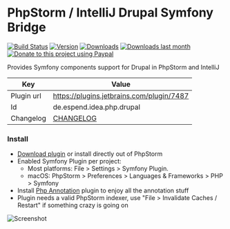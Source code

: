 PhpStorm / IntelliJ Drupal Symfony Bridge
==========================
[![Build Status](https://travis-ci.org/Haehnchen/idea-php-drupal-symfony2-bridge.svg?branch=master)](https://travis-ci.org/Haehnchen/idea-php-symfony2-plugin)
[![Version](http://phpstorm.espend.de/badge/7487/version)](https://plugins.jetbrains.com/plugin/7487)
[![Downloads](http://phpstorm.espend.de/badge/7487/downloads)](https://plugins.jetbrains.com/plugin/7487)
[![Downloads last month](http://phpstorm.espend.de/badge/7487/last-month)](https://plugins.jetbrains.com/plugin/7487)
[![Donate to this project using Paypal](https://img.shields.io/badge/paypal-donate-yellow.svg)](https://www.paypal.com/cgi-bin/webscr?cmd=_s-xclick&hosted_button_id=5ZTGW6H4Y7MT8)

Provides Symfony components support for Drupal in PhpStorm and IntelliJ

Key         | Value
----------- | -----------
Plugin url  | https://plugins.jetbrains.com/plugin/7487
Id          | de.espend.idea.php.drupal
Changelog   | [CHANGELOG](CHANGELOG.md)

### Install
* [Download plugin](https://plugins.jetbrains.com/plugin/7487) or install directly out of PhpStorm
* Enabled Symfony Plugin per project:
  * Most platforms: File > Settings > Symfony Plugin.
  * macOS: PhpStorm > Preferences > Languages & Frameworks > PHP > Symfony
* Install [Php Annotation](http://plugins.jetbrains.com/plugin/7320) plugin to enjoy all the annotation stuff
* Plugin needs a valid PhpStorm indexer, use "File > Invalidate Caches / Restart" if something crazy is going on

![Screenshot](https://plugins.jetbrains.com/files/7487/screenshot_14576.png)


